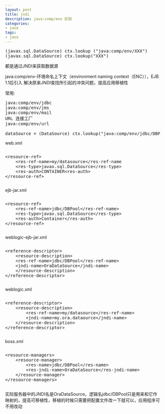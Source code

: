 ```yaml
---
layout: post
title: jndi
description: java:comp/env 区别
categories:
- java
tags:
- java
---
```


<pre class="prettyprint">
(javax.sql.DataSource) ctx.lookup ("java:comp/env/XXX")
(javax.sql.DataSource) ctx.lookup("XXX")
</pre>

都是通过JNDI来获取数据源

java:comp/env-环境命名上下文（environment naming context（ENC）），EJB 1.1后引入
解决原来JNDI查找所引起的冲突问题，提高应用移植性

常用:
<pre class="prettyprint">
java:comp/env/jdbc
java:comp/env/jms
java:comp/env/mail
URL 连接工厂
java:comp/env/url

dataSource = (DataSource) ctx.lookup("java:comp/env/jdbc/DBPool");
</pre>

web.xml
<pre class="prettyprint">
<xmp><resource-ref>
	<res-ref-name>my/datasource</res-ref-name
	<res-type>javax.sql.DataSource</res-type>
	<res-auth>CONTAINER<res-auth>
</resource-ref>  
</xmp></pre>
ejb-jar.xml
<pre class="prettyprint">
<xmp><resource-ref>
	<res-ref-name>jdbc/DBPool</res-ref-name>
	<res-type>javax.sql.DataSource</res-type>
	<res-auth>Container</res-auth>
</resource-ref>
</xmp></pre>
weblogic-ejb-jar.xml
<pre class="prettyprint">
<xmp><reference-descriptor>
	<resource-description>
	<res-ref-name>jdbc/DBPool</res-ref-name>
	<jndi-name>OraDataSource</jndi-name>
	</resource-description>
</reference-descriptor>
</xmp></pre>
weblogic.xml
<pre class="prettyprint">
<xmp><reference-descriptor>  
	<resource-description>  
		<res-ref-name>my/datasource</res-ref-name>  
		<jndi-name>my.ora.dataource</jndi-name> 
	</resource-description>  
</reference-descriptor>
</xmp></pre>
boss.xml
<pre class="prettyprint">
<xmp><resource-managers>
	<resource-manager>
		<res-name>jdbc/DBPool</res-name>
		<res-jndi-name>OraDataSource</res-jndi-name>
	</resource-manager>
</resource-managers>
</xmp></pre>
实际服务器中的JNDI名是OraDataSource，逻辑名jdbc/DBPool只是用来和它作映射的，提高可移植性，移植的时候只需要把配置文件改一下就可以，应用程序可不用改动


